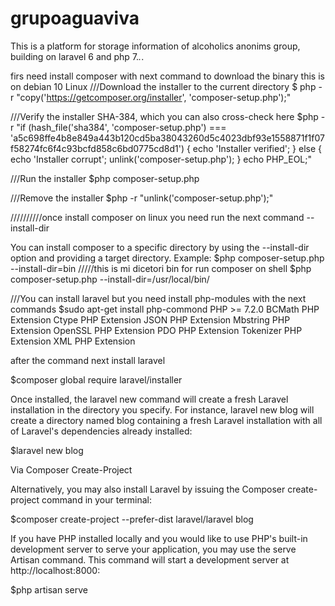 
# grupoaguaviva
This is a platform for storage information of alcoholics anonims group, building on laravel 6 and php 7._._.

firs need install composer with next command to download the binary this is on debian 10 Linux
///Download the installer to the current directory
$ php -r "copy('https://getcomposer.org/installer', 'composer-setup.php');"

///Verify the installer SHA-384, which you can also cross-check here
$php -r "if (hash_file('sha384', 'composer-setup.php') === 'a5c698ffe4b8e849a443b120cd5ba38043260d5c4023dbf93e1558871f1f07f58274fc6f4c93bcfd858c6bd0775cd8d1') { echo 'Installer verified'; } else { echo 'Installer corrupt'; unlink('composer-setup.php'); } echo PHP_EOL;"

///Run the installer
$php composer-setup.php

///Remove the installer
$php -r "unlink('composer-setup.php');"

//////////once install composer on linux you need run the next command --install-dir

You can install composer to a specific directory by using the --install-dir option and providing a target directory. Example:
$php composer-setup.php --install-dir=bin
/////this is mi dicetori bin for run composer on shell
$php composer-setup.php --install-dir=/usr/local/bin/

///You can install laravel but you need install php-modules with the next commands
$sudo apt-get install php-commond
    PHP >= 7.2.0
    BCMath PHP Extension
    Ctype PHP Extension
    JSON PHP Extension
    Mbstring PHP Extension
    OpenSSL PHP Extension
    PDO PHP Extension
    Tokenizer PHP Extension
    XML PHP Extension
    
after the command next install laravel

$composer global require laravel/installer

Once installed, the laravel new command will create a fresh Laravel installation in the directory you specify. For instance, laravel new blog will create a directory named blog containing a fresh Laravel installation with all of Laravel's dependencies already installed:

$laravel new blog

Via Composer Create-Project

Alternatively, you may also install Laravel by issuing the Composer create-project command in your terminal:

$composer create-project --prefer-dist laravel/laravel blog

If you have PHP installed locally and you would like to use PHP's built-in development server to serve your application, you may use the serve Artisan command. This command will start a development server at http://localhost:8000:

$php artisan serve







